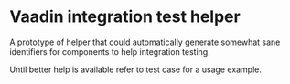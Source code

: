 # Vaadin integration test helper

A prototype of helper that could automatically generate somewhat sane identifiers for components to help integration testing.

Until better help is available refer to test case for a usage example.

